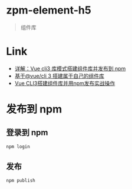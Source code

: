 # zpm-element-h5

> 组件库

# Link

- [详解：Vue cli3 库模式搭建组件库并发布到 npm](https://xuebin.me/posts/43109cf3.html)
- [基于@vue/cli 3 搭建属于自己的组件库](https://segmentfault.com/a/1190000016890404)
- [Vue CLI3搭建组件库并用npm发布实战操作](https://juejin.im/post/5d67238d6fb9a06b1829cdcc)

# 发布到 npm

## 登录到 npm

```bash
npm login
```

## 发布

```bash
npm publish
```
